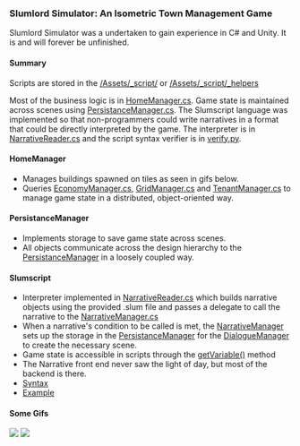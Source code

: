 ### Slumlord Simulator: An Isometric Town Management Game

Slumlord Simulator was a undertaken to gain experience in C# and Unity. It is and will forever be unfinished.


#### Summary
Scripts are stored in the [/Assets/_script/](https://github.com/DFXLuna/Slumlord-Simulator/tree/master/Assets/_script) or [/Assets/_script/_helpers](https://github.com/DFXLuna/Slumlord-Simulator/tree/master/Assets/_script/_helpers)

Most of the business logic is in [HomeManager.cs](https://github.com/DFXLuna/Slumlord-Simulator/blob/master/Assets/_script/HomeManager.cs). Game state is maintained across scenes using [PersistanceManager.cs](https://github.com/DFXLuna/Slumlord-Simulator/blob/master/Assets/_script/PersistanceManager.cs). The Slumscript language was implemented so that non-programmers could write narratives in a format that could be directly interpreted by the game. The interpreter is in [NarrativeReader.cs](https://github.com/DFXLuna/Slumlord-Simulator/blob/master/Assets/_script/_helpers/NarrativeReader.cs) and the script syntax verifier is in [verify.py](https://github.com/DFXLuna/Slumlord-Simulator/blob/master/Assets/_script/verify.py).

#### HomeManager

* Manages buildings spawned on tiles as seen in gifs below.
* Queries [EconomyManager.cs](https://github.com/DFXLuna/Slumlord-Simulator/blob/master/Assets/_script/EconomyManager.cs), [GridManager.cs](https://github.com/DFXLuna/Slumlord-Simulator/blob/master/Assets/_script/GridManager.cs) and [TenantManager.cs](https://github.com/DFXLuna/Slumlord-Simulator/blob/master/Assets/_script/TenantManager.cs) to manage game state in a distributed, object-oriented way.

#### PersistanceManager

* Implements storage to save game state across scenes.
* All objects communicate across the design hierarchy to the [PersistanceManager](https://github.com/DFXLuna/Slumlord-Simulator/blob/master/Assets/_script/PersistanceManager.cs) in a loosely coupled way.

#### Slumscript

* Interpreter implemented in [NarrativeReader.cs](https://github.com/DFXLuna/Slumlord-Simulator/blob/master/Assets/_script/_helpers/NarrativeReader.cs) which builds narrative objects using the provided .slum file and passes a delegate to call the narrative to the [NarrativeManager.cs](https://github.com/DFXLuna/Slumlord-Simulator/blob/master/Assets/_script/NarrativeManager.cs)
* When a narrative's condition to be called is met, the [NarrativeManager](https://github.com/DFXLuna/Slumlord-Simulator/blob/master/Assets/_script/NarrativeManager.cs) sets up the storage in the [PersistanceManager](https://github.com/DFXLuna/Slumlord-Simulator/blob/master/Assets/_script/PersistanceManager.cs) for the [DialogueManager](https://github.com/DFXLuna/Slumlord-Simulator/blob/master/Assets/_script/DialogueManager.cs) to create the necessary scene.
* Game state is accessible in scripts through the [getVariable()](https://github.com/DFXLuna/Slumlord-Simulator/blob/master/Assets/_script/NarrativeManager.cs#L42-L53) method
* The Narrative front end never saw the light of day, but most of the backend is there.
* [Syntax](https://github.com/DFXLuna/Slumlord-Simulator/blob/master/SlumScriptSyntax.md)
* [Example](https://github.com/DFXLuna/Slumlord-Simulator/blob/master/NarrativeFileExample.slum)


#### Some Gifs
<img src="../images/SS1.gif">
<img src="../images/SS2.gif">
